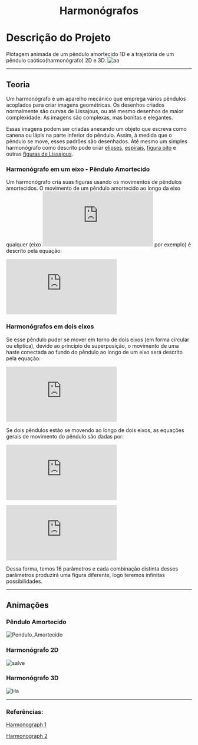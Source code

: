 <h1 align="center">Harmonógrafos</h1>

# Descrição do Projeto
Plotagem animada de um pêndulo amortecido 1D e a trajetória de um pêndulo caótico(harmonógrafo) 2D e 3D. ![aa](https://user-images.githubusercontent.com/65929471/89193696-c1a99980-d57c-11ea-86d3-9ae0796bf046.gif)

--- 
## Teoria
Um harmonógrafo é um aparelho mecânico que emprega vários pêndulos acoplados para criar imagens geométricas. Os desenhos criados normalmente são curvas de Lissajous, ou até mesmo desenhos de maior complexidade. As imagens são complexas, mas bonitas e elegantes.

Essas imagens podem ser criadas anexando um objeto que escreva como canena ou lápis na parte inferior do pêndulo. Assim, à medida que o pêndulo se move, esses padrões são desenhados. Até mesmo um simples harmonógrafo como descrito pode criar [elipses](https://pt.wikipedia.org/wiki/Elipse), [espirais](https://pt.wikipedia.org/wiki/Espiral), [figura oito](https://en.wiktionary.org/wiki/figure_eight) e outras [figuras de Lissajous](https://pt.wikipedia.org/wiki/Curvas_de_Lissajous).

### Harmonógrafo em um eixo - Pêndulo Amortecido
Um harmonógrafo cria suas figuras usando os movimentos de pêndulos amortecidos. O movimento de um pêndulo amortecido ao longo da eixo qualquer (eixo ![x](https://latex.codecogs.com/gif.latex?x) por exemplo) é descrito pela equação:

![Pêndulo](https://latex.codecogs.com/gif.latex?x%28t%29%20%3D%20Asin%282%5Cpi%20ft%20&plus;%20p%29e%5E%7B%28-dt%29%7D)

### Harmonógrafos em dois eixos
Se esse pêndulo puder se mover em torno de dois eixos (em forma circular ou elíptica), devido ao princípio de superposição, o movimento de uma haste conectada ao fundo do pêndulo ao longo de um eixo será descrito pela equação:

![Eixo x](https://latex.codecogs.com/gif.latex?x%28t%29%20%3D%20A_1sen%282%5Cpi%20f_1t%20&plus;%20p_1%29e%5E%7B%28-d_1t%29%7D%20&plus;%20A_2sen%282%5Cpi%20f_2t%20&plus;%20p_2%29e%5E%7B%28-d_2t%29%7D)

Se dois pêndulos estão se movendo ao longo de dois eixos, as equações gerais de movimento do pêndulo são dadas por:

![Eixo X](https://latex.codecogs.com/gif.latex?x%28t%29%20%3D%20A_1sen%282%5Cpi%20f_1t%20&plus;%20p_1%29e%5E%7B%28-d_1t%29%7D%20&plus;%20A_2sen%282%5Cpi%20f_2t%20&plus;%20p_2%29e%5E%7B%28-d_2t%29%7D)

![Eixo y](https://latex.codecogs.com/gif.latex?y%28t%29%20%3D%20A_3sen%282%5Cpi%20f_3t%20&plus;%20p_3%29e%5E%7B%28-d_3t%29%7D%20&plus;%20A_4sen%282%5Cpi%20f_4t%20&plus;%20p_4%29e%5E%7B%28-d_4t%29%7D)

Dessa forma, temos 16 parâmetros e cada combinação distinta desses parâmetros produzirá uma figura diferente, logo teremos infinitas possibilidades.

---
## Animações

### Pêndulo Amortecido
![Pendulo_Amortecido](https://user-images.githubusercontent.com/65929471/89720822-b4414480-d9ac-11ea-98b9-8cf271c37ffa.gif)

### Harmonógrafo 2D
![salve](https://user-images.githubusercontent.com/65929471/89720373-b48b1100-d9a7-11ea-994d-744f3c1b8227.gif)

### Harmonógrafo 3D
![Ha](https://user-images.githubusercontent.com/65929471/89719843-ccac6180-d9a2-11ea-996f-a0b4d92f956b.gif)

---
### Referências:

[Harmonograph 1](https://en.wikipedia.org/wiki/Harmonograph)

[Harmonograph 2](http://paulbourke.net/geometry/harmonograph/)
